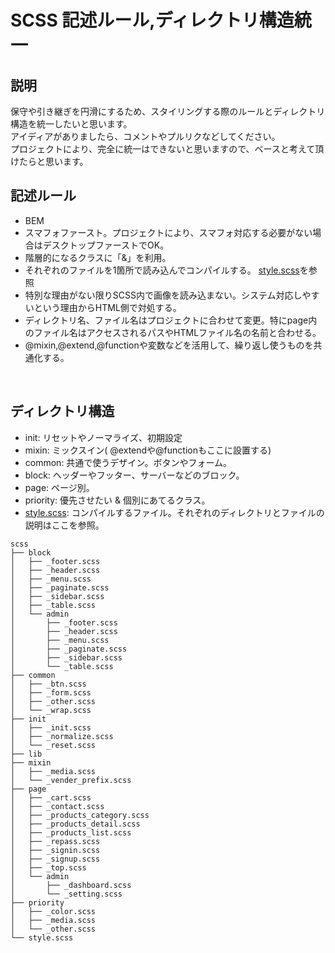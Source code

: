 # SCSS 記述ルール,ディレクトリ構造統一

## 説明
保守や引き継ぎを円滑にするため、スタイリングする際のルールとディレクトリ構造を統一したいと思います。<br>
アイディアがありましたら、コメントやプルリクなどしてください。<br>
プロジェクトにより、完全に統一はできないと思いますので、ベースと考えて頂けたらと思います。

## 記述ルール
- BEM
- スマフォファースト。プロジェクトにより、スマフォ対応する必要がない場合はデスクトップファーストでOK。
- 階層的になるクラスに「&」を利用。
- それぞれのファイルを1箇所で読み込んでコンパイルする。 [style.scss](https://github.com/WaoconSystemSection/scss/blob/main/scss/style.scss)を参照
- 特別な理由がない限りSCSS内で画像を読み込まない。システム対応しやすいという理由からHTML側で対処する。
- ディレクトリ名、ファイル名はプロジェクトに合わせて変更。特にpage内のファイル名はアクセスされるパスやHTMLファイル名の名前と合わせる。
- @mixin,@extend,@functionや変数などを活用して、繰り返し使うものを共通化する。

<br>

## ディレクトリ構造
- init: リセットやノーマライズ、初期設定
- mixin: ミックスイン( @extendや@functionもここに設置する)
- common: 共通で使うデザイン。ボタンやフォーム。
- block: ヘッダーやフッター、サーバーなどのブロック。
- page: ページ別。
- priority: 優先させたい & 個別にあてるクラス。
- [style.scss](https://github.com/WaoconSystemSection/scss/blob/main/scss/style.scss): コンパイルするファイル。それぞれのディレクトリとファイルの説明はここを参照。

```
scss
├── block
│   ├── _footer.scss
│   ├── _header.scss
│   ├── _menu.scss
│   ├── _paginate.scss
│   ├── _sidebar.scss
│   ├── _table.scss
│   └── admin
│       ├── _footer.scss
│       ├── _header.scss
│       ├── _menu.scss
│       ├── _paginate.scss
│       ├── _sidebar.scss
│       └── _table.scss
├── common
│   ├── _btn.scss
│   ├── _form.scss
│   ├── _other.scss
│   └── _wrap.scss
├── init
│   ├── _init.scss
│   ├── _normalize.scss
│   └── _reset.scss
├── lib
├── mixin
│   ├── _media.scss
│   └── _vender_prefix.scss
├── page
│   ├── _cart.scss
│   ├── _contact.scss
│   ├── _products_category.scss
│   ├── _products_detail.scss
│   ├── _products_list.scss
│   ├── _repass.scss
│   ├── _signin.scss
│   ├── _signup.scss
│   ├── _top.scss
│   └── admin
│       ├── _dashboard.scss
│       └── _setting.scss
├── priority
│   ├── _color.scss
│   ├── _media.scss
│   └── _other.scss
└── style.scss
```

